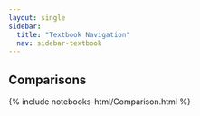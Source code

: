 ```yaml
---
layout: single
sidebar:
  title: "Textbook Navigation"
  nav: sidebar-textbook
---
```


Comparisons
-----------

{% include notebooks-html/Comparison.html %}

